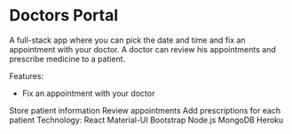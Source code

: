 <h1>Doctors Portal</h1>

A full-stack app where you can pick the date and time and fix an appointment with your doctor. A doctor can review his appointments and prescribe medicine to a patient.

Features:

<ul>
  <li>Fix an appointment with your doctor</li>
</ul>


Store patient information
Review appointments
Add prescriptions for each patient
Technology:
React
Material-UI
Bootstrap
Node.js
MongoDB
Heroku
